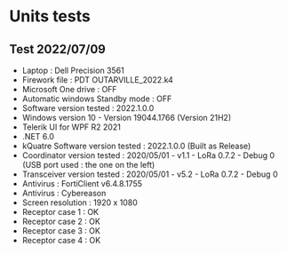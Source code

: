 # Units tests

## Test 2022/07/09

* Laptop : Dell Precision 3561
* Firework file : PDT OUTARVILLE_2022.k4
* Microsoft One drive : OFF
* Automatic windows Standby mode : OFF
* Software version tested : 2022.1.0.0
* Windows version 10 - Version 19044.1766 (Version 21H2)
* Telerik UI for WPF R2 2021
* .NET 6.0
* kQuatre Software version tested : 2022.1.0.0 (Built as Release)
* Coordinator version tested : 2020/05/01 - v1.1 - LoRa 0.7.2 - Debug 0 (USB port used : the one on the left)
* Transceiver version tested : 2020/05/01 - v5.2 - LoRa 0.7.2 - Debug 0
* Antivirus : FortiClient v6.4.8.1755
* Antivirus : Cybereason
* Screen resolution : 1920 x 1080
* Receptor case 1 : OK
* Receptor case 2 : OK
* Receptor case 3 : OK
* Receptor case 4 : OK


